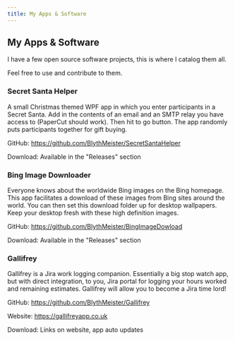 ```yaml
---
title: My Apps & Software
---
```


## My Apps & Software

I have a few open source software projects, this is where I catalog them all.

Feel free to use and contribute to them.

### Secret Santa Helper

A small Christmas themed WPF app in which you enter participants in a Secret Santa.
Add in the contents of an email and an SMTP relay you have access to (PaperCut should work).
Then hit to go button. The app randomly puts participants together for gift buying.

GitHub: <https://github.com/BlythMeister/SecretSantaHelper>

Download: Available in the "Releases" section

### Bing Image Downloader

Everyone knows about the worldwide Bing images on the Bing homepage.
This app facilitates a download of these images from Bing sites around the world.
You can then set this download folder up for desktop wallpapers.
Keep your desktop fresh with these high definition images.

GitHub: <https://github.com/BlythMeister/BingImageDowload>

Download: Available in the "Releases" section

### Gallifrey

Gallifrey is a Jira work logging companion.
Essentially a big stop watch app, but with direct integration, to you, Jira portal for logging your hours worked and remaining estimates.
Gallifrey will allow you to become a Jira time lord!

GitHub: <https://github.com/BlythMeister/Gallifrey>

Website: <https://gallifreyapp.co.uk>

Download: Links on website, app auto updates
